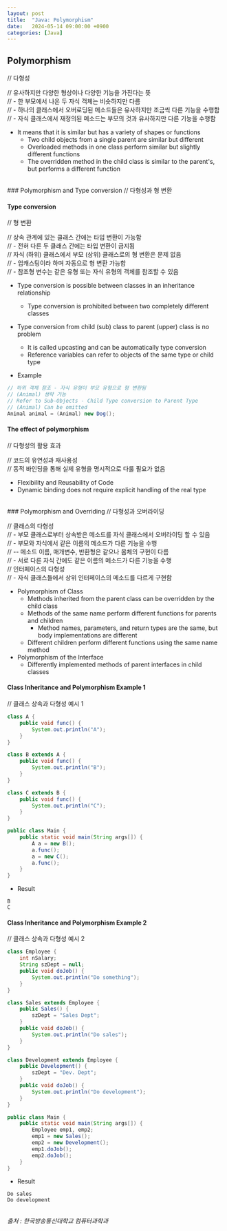 ```yaml
---
layout: post
title:  "Java: Polymorphism"
date:   2024-05-14 09:00:00 +0900
categories: [Java]
---
```


## Polymorphism   
// 다형성   
   
// 유사하지만 다양한 형상이나 다양한 기능을 가진다는 뜻   
// - 한 부모에서 나온 두 자식 객체는 비슷하지만 다름   
// - 하나의 클래스에서 오버로딩된 메소드들은 유사하지만 조금씩 다른 기능을 수행함   
// - 자식 클래스에서 재정의된 메소드는 부모의 것과 유사하지만 다른 기능을 수행함   
- It means that it is similar but has a variety of shapes or functions   
  - Two child objects from a single parent are similar but different   
  - Overloaded methods in one class perform similar but slightly different functions   
  - The overridden method in the child class is similar to the parent's, but performs a different function   
   
<br />
### Polymorphism and Type conversion   
// 다형성과 형 변환   
   
#### Type conversion   
// 형 변환   
   
// 상속 관계에 있는 클래스 간에는 타입 변환이 가능함   
// - 전혀 다른 두 클래스 간에는 타입 변환이 금지됨   
// 자식 (하위) 클래스에서 부모 (상위) 클래스로의 형 변환은 문제 없음   
// - 업캐스팅이라 하며 자동으로 형 변환 가능함   
// - 참조형 변수는 같은 유형 또는 자식 유형의 객체를 참조할 수 있음   
- Type conversion is possible between classes in an inheritance relationship   
  - Type conversion is prohibited between two completely different classes   
- Type conversion from child (sub) class to parent (upper) class is no problem   
  - It is called upcasting and can be automatically type conversion   
  - Reference variables can refer to objects of the same type or child type   
   
- Example   
   
```java
// 하위 객체 참조 - 자식 유형이 부모 유형으로 형 변환됨
// (Animal) 생략 가능
// Refer to Sub-Objects - Child Type conversion to Parent Type
// (Animal) Can be omitted
Animal animal = (Animal) new Dog();
```
   
#### The effect of polymorphism   
// 다형성의 활용 효과   
   
// 코드의 유연성과 재사용성   
// 동적 바인딩을 통해 실제 유형을 명시적으로 다룰 필요가 없음   
- Flexibility and Reusability of Code   
- Dynamic binding does not require explicit handling of the real type   
   
<br />
### Polymorphism and Overriding   
// 다형성과 오버라이딩   
   
// 클래스의 다형성   
// - 부모 클래스로부터 상속받은 메소드를 자식 클래스에서 오버라이딩 할 수 있음   
// - 부모와 자식에서 같은 이름의 메소드가 다른 기능을 수행   
// -- 메소드 이름, 매개변수, 반환형은 같으나 몸체의 구현이 다름   
// - 서로 다른 자식 간에도 같은 이름의 메소드가 다른 기능을 수행   
// 인터페이스의 다형성   
// - 자식 클래스들에서 상위 인터페이스의 메소드를 다르게 구현함   
- Polymorphism of Class   
  - Methods inherited from the parent class can be overridden by the child class   
  - Methods of the same name perform different functions for parents and children   
    - Method names, parameters, and return types are the same, but body implementations are different   
  - Different children perform different functions using the same name method   
- Polymorphism of the Interface   
  - Differently implemented methods of parent interfaces in child classes   
   
#### Class Inheritance and Polymorphism Example 1   
// 클래스 상속과 다형성 예시 1   
   
```java
class A {
    public void func() {
        System.out.println("A");
    }
}

class B extends A {
    public void func() {
        System.out.println("B");
    }
}

class C extends B {
    public void func() {
        System.out.println("C");
    }
}

public class Main {
    public static void main(String args[]) {
        A a = new B();
        a.func();
        a = new C();
        a.func();
    }
}
```
   
- Result   
   
```
B
C
```
   
#### Class Inheritance and Polymorphism Example 2   
// 클래스 상속과 다형성 예시 2   
   
```java
class Employee {
    int nSalary;
    String szDept = null;
    public void doJob() {
        System.out.println("Do something");
    }
}

class Sales extends Employee {
    public Sales() {
        szDept = "Sales Dept";
    }
    public void doJob() {
        System.out.println("Do sales");
    }
}

class Development extends Employee {
    public Development() {
        szDept = "Dev. Dept";
    }
    public void doJob() {
        System.out.println("Do development");
    }
}

public class Main {
    public static void main(String args[]) {
        Employee emp1, emp2;
        emp1 = new Sales();
        emp2 = new Development();
        emp1.doJob();
        emp2.doJob();
    }
}
```
   
- Result   
   
```
Do sales
Do development
```
   
<br />
<cite>출처 : 한국방송통신대학교 컴퓨터과학과</cite>
